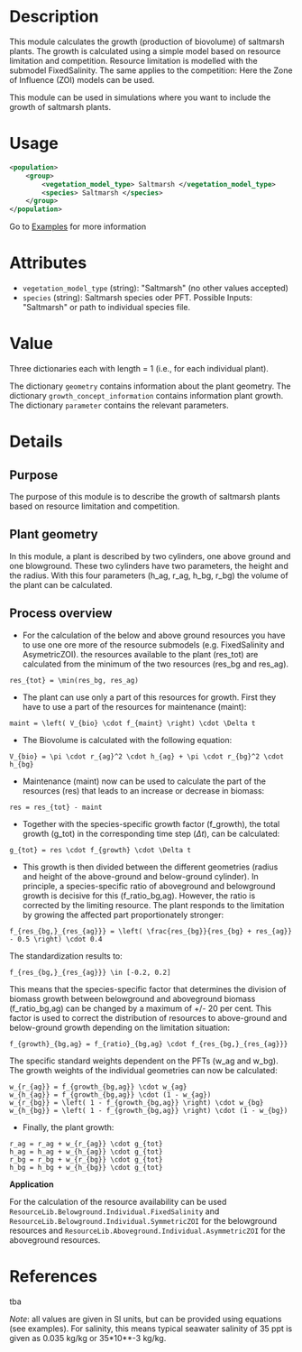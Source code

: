 # Description

This module calculates the growth (production of biovolume) of saltmarsh plants.
The growth is calculated using a simple model based on resource limitation and competition.
Resource limitation is modelled with the submodel FixedSalinity.
The same applies to the competition: Here the Zone of Influence (ZOI) models can be used.

This module can be used in simulations where you want to include the growth of saltmarsh plants.

# Usage

```xml
<population>
    <group>
        <vegetation_model_type> Saltmarsh </vegetation_model_type>
        <species> Saltmarsh </species>
    </group>
</population>
```

Go to [Examples](#examples) for more information

# Attributes

- ``vegetation_model_type`` (string): "Saltmarsh" (no other values accepted)
- ``species`` (string): Saltmarsh species oder PFT. Possible Inputs: "Saltmarsh" or path to individual species file.

# Value

Three dictionaries each with length = 1 (i.e., for each individual plant).

The dictionary ``geometry`` contains information about the plant geometry.
The dictionary ``growth_concept_information`` contains information plant growth.
The dictionary ``parameter`` contains the relevant parameters.


# Details
## Purpose

The purpose of this module is to describe the growth of saltmarsh plants based on resource limitation and competition.

## Plant geometry

In this module, a plant is described by two cylinders, one above ground and one blowground.
These two cylinders have two parameters, the height and the radius.
With this four parameters (h_ag, r_ag, h_bg, r_bg) the volume of the plant can be calculated.

## Process overview

- For the calculation of the below and above ground resources you have to use one ore more of the resource submodels (e.g. FixedSalinity and AsymetricZOI).
the resources available to the plant (res_tot) are calculated from the minimum of the two resources (res_bg and res_ag).
````
res_{tot} = \min(res_bg, res_ag)
````
- The plant can use only a part of this resources for growth.
First they have to use a part of the resources for maintenance (maint):
````
maint = \left( V_{bio} \cdot f_{maint} \right) \cdot \Delta t
````
- The Biovolume is calculated with the following equation:
````
V_{bio} = \pi \cdot r_{ag}^2 \cdot h_{ag} + \pi \cdot r_{bg}^2 \cdot h_{bg}
````
- Maintenance (maint) now can be used to calculate the part of the resources (res) that leads to an increase or decrease in biomass:
```
res = res_{tot} - maint
```
- Together with the species-specific growth factor (f_growth), the total growth (g_tot) in the corresponding time step ($\Delta t$), can be calculated:
```
g_{tot} = res \cdot f_{growth} \cdot \Delta t
```
- This growth is then divided between the different geometries (radius and height of the above-ground and below-ground cylinder). In principle, a species-specific ratio of aboveground and belowground growth is decisive for this (f_ratio_bg,ag). However, the ratio is corrected by the limiting resource. The plant responds to the limitation by growing the affected part proportionately stronger:
``` 
f_{res_{bg,}_{res_{ag}}} = \left( \frac{res_{bg}}{res_{bg} + res_{ag}} - 0.5 \right) \cdot 0.4
```
The standardization results to:
```
f_{res_{bg,}_{res_{ag}}} \in [-0.2, 0.2]
```
This means that the species-specific factor that determines the division of biomass growth between belowground and aboveground biomass (f_ratio_bg,ag) can be changed by a maximum of +/- 20 per cent. This factor is used to correct the distribution of resources to above-ground and below-ground growth depending on the limitation situation:
```
f_{growth}_{bg,ag} = f_{ratio}_{bg,ag} \cdot f_{res_{bg,}_{res_{ag}}}
```
The specific standard weights dependent on the PFTs (w_ag and w_bg). The growth weights of the individual geometries can now be calculated:
```
w_{r_{ag}} = f_{growth_{bg,ag}} \cdot w_{ag}
w_{h_{ag}} = f_{growth_{bg,ag}} \cdot (1 - w_{ag})
w_{r_{bg}} = \left( 1 - f_{growth_{bg,ag}} \right) \cdot w_{bg}
w_{h_{bg}} = \left( 1 - f_{growth_{bg,ag}} \right) \cdot (1 - w_{bg})
```
- Finally, the plant growth:
```
r_ag = r_ag + w_{r_{ag}} \cdot g_{tot}
h_ag = h_ag + w_{h_{ag}} \cdot g_{tot}
r_bg = r_bg + w_{r_{bg}} \cdot g_{tot}
h_bg = h_bg + w_{h_{bg}} \cdot g_{tot}
```

**Application**

For the calculation of the resource availability can be used ``ResourceLib.Belowground.Individual.FixedSalinity`` and ``ResourceLib.Belowground.Individual.SymmetricZOI`` for the belowground resources and ``ResourceLib.Aboveground.Individual.AsymmetricZOI`` for the aboveground resources.


# References

tba



*Note*: all values are given in SI units, but can be provided using equations (see examples).
For salinity, this means typical seawater salinity of 35 ppt is given as 0.035 kg/kg or 35\*10\**-3 kg/kg.
